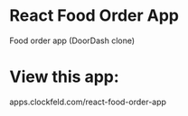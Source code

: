 # React Food Order App
Food order app (DoorDash clone)

# View this app:
apps.clockfeld.com/react-food-order-app
